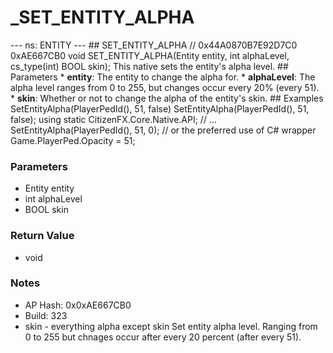 # _SET_ENTITY_ALPHA

--- ns: ENTITY --- ## SET_ENTITY_ALPHA  // 0x44A0870B7E92D7C0 0xAE667CB0 void SET_ENTITY_ALPHA(Entity entity, int alphaLevel, cs_type(int) BOOL skin);  This native sets the entity's alpha level.  ## Parameters * **entity**: The entity to change the alpha for. * **alphaLevel**: The alpha level ranges from 0 to 255, but changes occur every 20% (every 51). * **skin**: Whether or not to change the alpha of the entity's skin.  ## Examples  SetEntityAlpha(PlayerPedId(), 51, false)  SetEntityAlpha(PlayerPedId(), 51, false);  using static CitizenFX.Core.Native.API; // ...  SetEntityAlpha(PlayerPedId(), 51, 0);  // or the preferred use of C# wrapper Game.PlayerPed.Opacity = 51;

### Parameters
* Entity entity
* int alphaLevel
* BOOL skin

### Return Value
* void

### Notes
* AP Hash: 0x0xAE667CB0
* Build: 323
* skin - everything alpha except skin
Set entity alpha level. Ranging from 0 to 255 but chnages occur after every 20 percent (after every 51).


